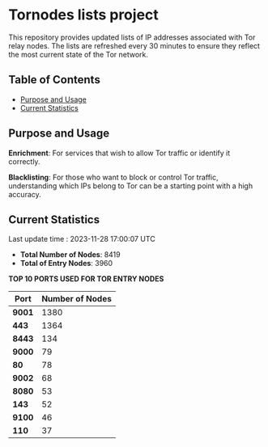 # Tornodes lists project

This repository provides updated lists of IP addresses associated with Tor relay nodes. The lists are refreshed every 30 minutes to ensure they reflect the most current state of the Tor network.

## Table of Contents

- [Purpose and Usage](#purpose-and-usage)
- [Current Statistics](#current-statistics)


## Purpose and Usage

**Enrichment**: For services that wish to allow Tor traffic or identify it correctly.

**Blacklisting**: For those who want to block or control Tor traffic, understanding which IPs belong to Tor can be a starting point with a high accuracy.

## Current Statistics

Last update time : 2023-11-28 17:00:07 UTC

- **Total Number of Nodes**: 8419
- **Total of Entry Nodes**: 3960

**TOP 10 PORTS USED FOR TOR ENTRY NODES**

| **Port** | **Number of Nodes** |
|------|-----------------|
| **9001**   | 1380  |
| **443**   | 1364  |
| **8443**   | 134  |
| **9000**   | 79  |
| **80**   | 78  |
| **9002**   | 68  |
| **8080**   | 53  |
| **143**   | 52  |
| **9100**   | 46  |
| **110**   | 37  |

